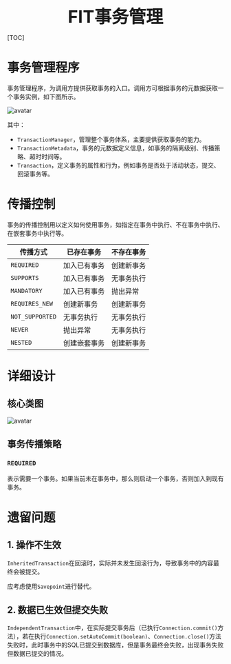 <div style="text-align: center;"><span style="font-size: 40px"><b>FIT事务管理</b></span></div>

[TOC]

# 事务管理程序

事务管理程序，为调用方提供获取事务的入口。调用方可根据事务的元数据获取一个事务实例，如下图所示。

![avatar](https://cloudmodelingapi.tools.huawei.com/cloudmodelingdrawiosvr/d/2Xco)

其中：
- `TransactionManager`，管理整个事务体系，主要提供获取事务的能力。
- `TransactionMetadata`，事务的元数据定义信息，如事务的隔离级别、传播策略、超时时间等。
- `Transaction`，定义事务的属性和行为，例如事务是否处于活动状态，提交、回滚事务等。

# 传播控制

事务的传播控制用以定义如何使用事务，如指定在事务中执行、不在事务中执行、在嵌套事务中执行等。

| 传播方式 | 已存在事务 | 不存在事务 |
|---|---|---|
|`REQUIRED`|加入已有事务|创建新事务|
|`SUPPORTS`|加入已有事务|无事务执行|
|`MANDATORY`|加入已有事务|抛出异常|
|`REQUIRES_NEW`|创建新事务|创建新事务|
|`NOT_SUPPORTED`|无事务执行|无事务执行|
|`NEVER`|抛出异常|无事务执行|
|`NESTED`|创建嵌套事务|创建新事务|

# 详细设计

## 核心类图

![avatar](https://cloudmodelingapi.tools.huawei.com/cloudmodelingdrawiosvr/d/2Xd9)

## 事务传播策略

### `REQUIRED`

表示需要一个事务。如果当前未在事务中，那么则启动一个事务，否则加入到现有事务。

# 遗留问题

## 1. 操作不生效

`InheritedTransaction`在回滚时，实际并未发生回滚行为，导致事务中的内容最终会被提交。

应考虑使用`Savepoint`进行替代。

## 2. 数据已生效但提交失败

`IndependentTransaction`中，在实际提交事务后（已执行`Connection.commit()`方法），若在执行`Connection.setAutoCommit(boolean)`、`Connection.close()`方法失败时，此时事务中的SQL已提交到数据库，但是事务最终会失败，出现事务失败但数据已提交的情况。